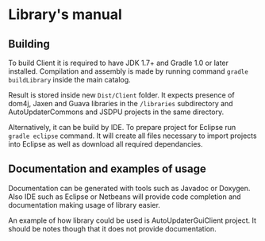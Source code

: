 Library's manual
===========

Building
-----------

To build Client it is required to have JDK 1.7+ and Gradle 1.0 or later
installed. Compilation and assembly is made by running command
`gradle buildLibrary` inside the main catalog.
	
Result is stored inside new `Dist/Client` folder. It expects presence of
dom4j, Jaxen and Guava libraries in the `/libraries` subdirectory and
AutoUpdaterCommons and JSDPU projects in the same directory.
	
Alternatively, it can be build by IDE. To prepare project for Eclipse run
`gradle eclipse` command. It will create all files necessary to import projects
into Eclipse as well as download all required dependancies.

Documentation and examples of usage
-----------
	
Documentation can be generated with tools such as Javadoc or Doxygen. Also IDE
such as Eclipse or Netbeans will provide code completion and documentation
making usage of library easier.

An example of how library could be used is AutoUpdaterGuiClient project. It
should be notes though that it does not provide documentation.
